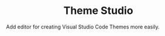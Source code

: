 <h1 align="center">Theme Studio</h1>

<p>Add editor for creating Visual Studio Code Themes more easily.
</p>
